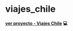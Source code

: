 # viajes_chile

#### **[ver proyecto - Viajes Chile](https://mauro-au.github.io/viajes_chile)** :computer:
